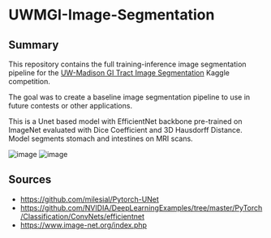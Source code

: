 # UWMGI-Image-Segmentation
## Summary

This repository contains the full training-inference image segmentation pipeline for the [UW-Madison GI Tract Image Segmentation](https://www.kaggle.com/competitions/uw-madison-gi-tract-image-segmentation/overview) Kaggle competition. 

The goal was to create a baseline image segmentation pipeline to use in future contests or other applications.

This is a Unet based model with EfficientNet backbone pre-trained on ImageNet evaluated with Dice Coefficient and 3D Hausdorff Distance. Model segments stomach and intestines on MRI scans.

![image](https://user-images.githubusercontent.com/68122114/194739608-be8ddb9f-55c4-407b-baf7-9a2433551929.png)
![image](https://user-images.githubusercontent.com/68122114/194739630-ce028aa1-b781-4bd4-9505-24b4e0f5e8ce.png)

## Sources
* https://github.com/milesial/Pytorch-UNet
* https://github.com/NVIDIA/DeepLearningExamples/tree/master/PyTorch/Classification/ConvNets/efficientnet
* https://www.image-net.org/index.php

